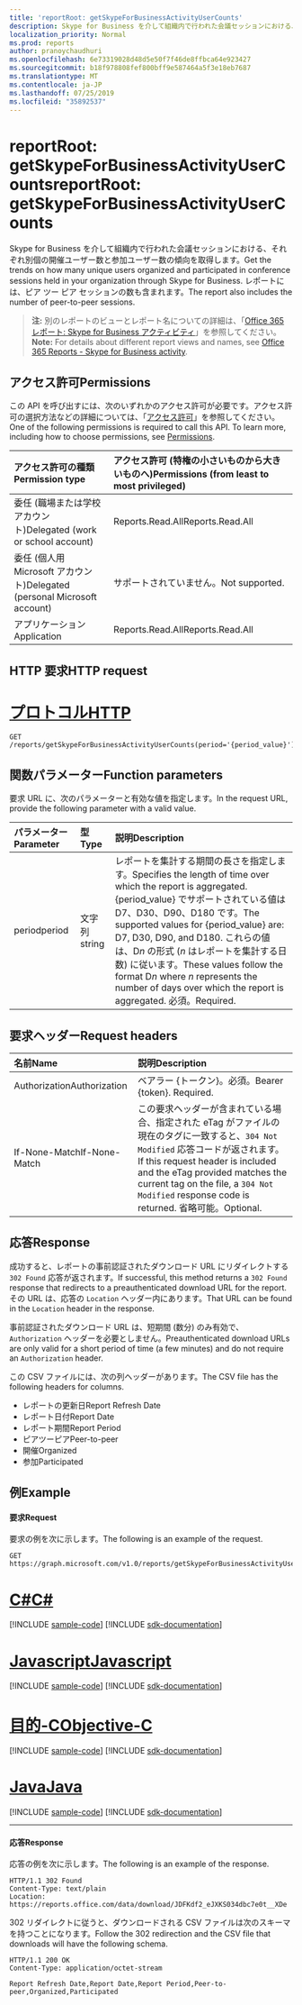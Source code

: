 ```yaml
---
title: 'reportRoot: getSkypeForBusinessActivityUserCounts'
description: Skype for Business を介して組織内で行われた会議セッションにおける、それぞれ別個の開催ユーザー数と参加ユーザー数の傾向を取得します。 レポートには、ピア ツー ピア セッションの数も含まれます。
localization_priority: Normal
ms.prod: reports
author: pranoychaudhuri
ms.openlocfilehash: 6e73319028d48d5e50f7f46de8ffbca64e923427
ms.sourcegitcommit: b18f978808fef800bff9e587464a5f3e18eb7687
ms.translationtype: MT
ms.contentlocale: ja-JP
ms.lasthandoff: 07/25/2019
ms.locfileid: "35892537"
---
```

# <a name="reportroot-getskypeforbusinessactivityusercounts"></a><span data-ttu-id="34736-104">reportRoot: getSkypeForBusinessActivityUserCounts</span><span class="sxs-lookup"><span data-stu-id="34736-104">reportRoot: getSkypeForBusinessActivityUserCounts</span></span>

<span data-ttu-id="34736-105">Skype for Business を介して組織内で行われた会議セッションにおける、それぞれ別個の開催ユーザー数と参加ユーザー数の傾向を取得します。</span><span class="sxs-lookup"><span data-stu-id="34736-105">Get the trends on how many unique users organized and participated in conference sessions held in your organization through Skype for Business.</span></span> <span data-ttu-id="34736-106">レポートには、ピア ツー ピア セッションの数も含まれます。</span><span class="sxs-lookup"><span data-stu-id="34736-106">The report also includes the number of peer-to-peer sessions.</span></span>

> <span data-ttu-id="34736-107">**注:** 別のレポートのビューとレポート名についての詳細は、「[Office 365 レポート: Skype for Business アクティビティ](https://support.office.com/client/Skype-for-Business-Online-activity-8cbe2eb2-1194-4fd7-b1ee-9f9287c82424)」を参照してください。</span><span class="sxs-lookup"><span data-stu-id="34736-107">**Note:** For details about different report views and names, see [Office 365 Reports - Skype for Business activity](https://support.office.com/client/Skype-for-Business-Online-activity-8cbe2eb2-1194-4fd7-b1ee-9f9287c82424).</span></span>

## <a name="permissions"></a><span data-ttu-id="34736-108">アクセス許可</span><span class="sxs-lookup"><span data-stu-id="34736-108">Permissions</span></span>

<span data-ttu-id="34736-p103">この API を呼び出すには、次のいずれかのアクセス許可が必要です。アクセス許可の選択方法などの詳細については、「[アクセス許可](/graph/permissions-reference)」を参照してください。</span><span class="sxs-lookup"><span data-stu-id="34736-p103">One of the following permissions is required to call this API. To learn more, including how to choose permissions, see [Permissions](/graph/permissions-reference).</span></span>

| <span data-ttu-id="34736-111">アクセス許可の種類</span><span class="sxs-lookup"><span data-stu-id="34736-111">Permission type</span></span>                        | <span data-ttu-id="34736-112">アクセス許可 (特権の小さいものから大きいものへ)</span><span class="sxs-lookup"><span data-stu-id="34736-112">Permissions (from least to most privileged)</span></span> |
| :------------------------------------- | :--------------------------------------- |
| <span data-ttu-id="34736-113">委任 (職場または学校アカウント)</span><span class="sxs-lookup"><span data-stu-id="34736-113">Delegated (work or school account)</span></span>     | <span data-ttu-id="34736-114">Reports.Read.All</span><span class="sxs-lookup"><span data-stu-id="34736-114">Reports.Read.All</span></span>                         |
| <span data-ttu-id="34736-115">委任 (個人用 Microsoft アカウント)</span><span class="sxs-lookup"><span data-stu-id="34736-115">Delegated (personal Microsoft account)</span></span> | <span data-ttu-id="34736-116">サポートされていません。</span><span class="sxs-lookup"><span data-stu-id="34736-116">Not supported.</span></span>                           |
| <span data-ttu-id="34736-117">アプリケーション</span><span class="sxs-lookup"><span data-stu-id="34736-117">Application</span></span>                            | <span data-ttu-id="34736-118">Reports.Read.All</span><span class="sxs-lookup"><span data-stu-id="34736-118">Reports.Read.All</span></span>                         |

## <a name="http-request"></a><span data-ttu-id="34736-119">HTTP 要求</span><span class="sxs-lookup"><span data-stu-id="34736-119">HTTP request</span></span>


# <a name="httptabhttp"></a>[<span data-ttu-id="34736-120">プロトコル</span><span class="sxs-lookup"><span data-stu-id="34736-120">HTTP</span></span>](#tab/http)
<!-- { "blockType": "ignored" } --> 

```http
GET /reports/getSkypeForBusinessActivityUserCounts(period='{period_value}')
```

## <a name="function-parameters"></a><span data-ttu-id="34736-121">関数パラメーター</span><span class="sxs-lookup"><span data-stu-id="34736-121">Function parameters</span></span>

<span data-ttu-id="34736-122">要求 URL に、次のパラメーターと有効な値を指定します。</span><span class="sxs-lookup"><span data-stu-id="34736-122">In the request URL, provide the following parameter with a valid value.</span></span>

| <span data-ttu-id="34736-123">パラメーター</span><span class="sxs-lookup"><span data-stu-id="34736-123">Parameter</span></span> | <span data-ttu-id="34736-124">型</span><span class="sxs-lookup"><span data-stu-id="34736-124">Type</span></span>   | <span data-ttu-id="34736-125">説明</span><span class="sxs-lookup"><span data-stu-id="34736-125">Description</span></span>                              |
| :-------- | :----- | :--------------------------------------- |
| <span data-ttu-id="34736-126">period</span><span class="sxs-lookup"><span data-stu-id="34736-126">period</span></span>    | <span data-ttu-id="34736-127">文字列</span><span class="sxs-lookup"><span data-stu-id="34736-127">string</span></span> | <span data-ttu-id="34736-128">レポートを集計する期間の長さを指定します。</span><span class="sxs-lookup"><span data-stu-id="34736-128">Specifies the length of time over which the report is aggregated.</span></span> <span data-ttu-id="34736-129">{period_value} でサポートされている値は D7、D30、D90、D180 です。</span><span class="sxs-lookup"><span data-stu-id="34736-129">The supported values for {period_value} are: D7, D30, D90, and D180.</span></span> <span data-ttu-id="34736-130">これらの値は、D*n* の形式 (*n* はレポートを集計する日数) に従います。</span><span class="sxs-lookup"><span data-stu-id="34736-130">These values follow the format D*n* where *n* represents the number of days over which the report is aggregated.</span></span> <span data-ttu-id="34736-131">必須。</span><span class="sxs-lookup"><span data-stu-id="34736-131">Required.</span></span> |

## <a name="request-headers"></a><span data-ttu-id="34736-132">要求ヘッダー</span><span class="sxs-lookup"><span data-stu-id="34736-132">Request headers</span></span>

| <span data-ttu-id="34736-133">名前</span><span class="sxs-lookup"><span data-stu-id="34736-133">Name</span></span>          | <span data-ttu-id="34736-134">説明</span><span class="sxs-lookup"><span data-stu-id="34736-134">Description</span></span>                              |
| :------------ | :--------------------------------------- |
| <span data-ttu-id="34736-135">Authorization</span><span class="sxs-lookup"><span data-stu-id="34736-135">Authorization</span></span> | <span data-ttu-id="34736-p105">ベアラー {トークン}。必須。</span><span class="sxs-lookup"><span data-stu-id="34736-p105">Bearer {token}. Required.</span></span>                |
| <span data-ttu-id="34736-138">If-None-Match</span><span class="sxs-lookup"><span data-stu-id="34736-138">If-None-Match</span></span> | <span data-ttu-id="34736-139">この要求ヘッダーが含まれている場合、指定された eTag がファイルの現在のタグに一致すると、`304 Not Modified` 応答コードが返されます。</span><span class="sxs-lookup"><span data-stu-id="34736-139">If this request header is included and the eTag provided matches the current tag on the file, a `304 Not Modified` response code is returned.</span></span> <span data-ttu-id="34736-140">省略可能。</span><span class="sxs-lookup"><span data-stu-id="34736-140">Optional.</span></span> |

## <a name="response"></a><span data-ttu-id="34736-141">応答</span><span class="sxs-lookup"><span data-stu-id="34736-141">Response</span></span>

<span data-ttu-id="34736-142">成功すると、レポートの事前認証されたダウンロード URL にリダイレクトする `302 Found` 応答が返されます。</span><span class="sxs-lookup"><span data-stu-id="34736-142">If successful, this method returns a `302 Found` response that redirects to a preauthenticated download URL for the report.</span></span> <span data-ttu-id="34736-143">その URL は、応答の `Location` ヘッダー内にあります。</span><span class="sxs-lookup"><span data-stu-id="34736-143">That URL can be found in the `Location` header in the response.</span></span>

<span data-ttu-id="34736-144">事前認証されたダウンロード URL は、短期間 (数分) のみ有効で、`Authorization` ヘッダーを必要としません。</span><span class="sxs-lookup"><span data-stu-id="34736-144">Preauthenticated download URLs are only valid for a short period of time (a few minutes) and do not require an `Authorization` header.</span></span>

<span data-ttu-id="34736-145">この CSV ファイルには、次の列ヘッダーがあります。</span><span class="sxs-lookup"><span data-stu-id="34736-145">The CSV file has the following headers for columns.</span></span>

- <span data-ttu-id="34736-146">レポートの更新日</span><span class="sxs-lookup"><span data-stu-id="34736-146">Report Refresh Date</span></span>
- <span data-ttu-id="34736-147">レポート日付</span><span class="sxs-lookup"><span data-stu-id="34736-147">Report Date</span></span>
- <span data-ttu-id="34736-148">レポート期間</span><span class="sxs-lookup"><span data-stu-id="34736-148">Report Period</span></span>
- <span data-ttu-id="34736-149">ピアツーピア</span><span class="sxs-lookup"><span data-stu-id="34736-149">Peer-to-peer</span></span>
- <span data-ttu-id="34736-150">開催</span><span class="sxs-lookup"><span data-stu-id="34736-150">Organized</span></span>
- <span data-ttu-id="34736-151">参加</span><span class="sxs-lookup"><span data-stu-id="34736-151">Participated</span></span>

## <a name="example"></a><span data-ttu-id="34736-152">例</span><span class="sxs-lookup"><span data-stu-id="34736-152">Example</span></span>

#### <a name="request"></a><span data-ttu-id="34736-153">要求</span><span class="sxs-lookup"><span data-stu-id="34736-153">Request</span></span>

<span data-ttu-id="34736-154">要求の例を次に示します。</span><span class="sxs-lookup"><span data-stu-id="34736-154">The following is an example of the request.</span></span>

<!--{
  "blockType": "request",
  "isComposable": true,
  "name": "reportroot_getskypeforbusinessactivityusercounts"
}-->

```http
GET https://graph.microsoft.com/v1.0/reports/getSkypeForBusinessActivityUserCounts(period='D7')
```
# <a name="ctabcsharp"></a>[<span data-ttu-id="34736-155">C#</span><span class="sxs-lookup"><span data-stu-id="34736-155">C#</span></span>](#tab/csharp)
[!INCLUDE [sample-code](../includes/snippets/csharp/reportroot-getskypeforbusinessactivityusercounts-csharp-snippets.md)]
[!INCLUDE [sdk-documentation](../includes/snippets/snippets-sdk-documentation-link.md)]

# <a name="javascripttabjavascript"></a>[<span data-ttu-id="34736-156">Javascript</span><span class="sxs-lookup"><span data-stu-id="34736-156">Javascript</span></span>](#tab/javascript)
[!INCLUDE [sample-code](../includes/snippets/javascript/reportroot-getskypeforbusinessactivityusercounts-javascript-snippets.md)]
[!INCLUDE [sdk-documentation](../includes/snippets/snippets-sdk-documentation-link.md)]

# <a name="objective-ctabobjc"></a>[<span data-ttu-id="34736-157">目的-C</span><span class="sxs-lookup"><span data-stu-id="34736-157">Objective-C</span></span>](#tab/objc)
[!INCLUDE [sample-code](../includes/snippets/objc/reportroot-getskypeforbusinessactivityusercounts-objc-snippets.md)]
[!INCLUDE [sdk-documentation](../includes/snippets/snippets-sdk-documentation-link.md)]

# <a name="javatabjava"></a>[<span data-ttu-id="34736-158">Java</span><span class="sxs-lookup"><span data-stu-id="34736-158">Java</span></span>](#tab/java)
[!INCLUDE [sample-code](../includes/snippets/java/reportroot-getskypeforbusinessactivityusercounts-java-snippets.md)]
[!INCLUDE [sdk-documentation](../includes/snippets/snippets-sdk-documentation-link.md)]

---


#### <a name="response"></a><span data-ttu-id="34736-159">応答</span><span class="sxs-lookup"><span data-stu-id="34736-159">Response</span></span>

<span data-ttu-id="34736-160">応答の例を次に示します。</span><span class="sxs-lookup"><span data-stu-id="34736-160">The following is an example of the response.</span></span>

<!-- {
  "blockType": "response",
  "truncated": true,
  "@odata.type": "microsoft.graph.report"
} -->

```http
HTTP/1.1 302 Found
Content-Type: text/plain
Location: https://reports.office.com/data/download/JDFKdf2_eJXKS034dbc7e0t__XDe
```

<span data-ttu-id="34736-161">302 リダイレクトに従うと、ダウンロードされる CSV ファイルは次のスキーマを持つことになります。</span><span class="sxs-lookup"><span data-stu-id="34736-161">Follow the 302 redirection and the CSV file that downloads will have the following schema.</span></span>

<!-- { "blockType": "ignored" } --> 

```http
HTTP/1.1 200 OK
Content-Type: application/octet-stream

Report Refresh Date,Report Date,Report Period,Peer-to-peer,Organized,Participated
```
<!-- uuid: 8fcb5dbc-d5aa-4681-8e31-b001d5168d79 
2015-10-25 14:57:30 UTC -->
<!-- {
  "type": "#page.annotation",
  "description": "Example",
  "keywords": "",
  "section": "documentation",
  "tocPath": "",
  "suppressions": [
  ]
}-->
